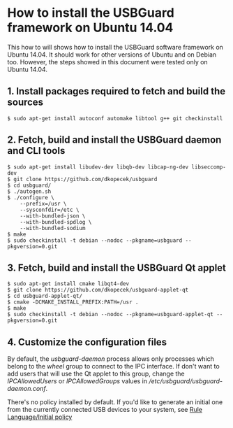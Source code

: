 How to install the USBGuard framework on Ubuntu 14.04
=====================================================

This how to will shows how to install the USBGuard software framework
on Ubuntu 14.04. It should work for other versions of Ubuntu and on
Debian too. However, the steps showed in this document were tested only
on Ubuntu 14.04.

## 1. Install packages required to fetch and build the sources

    $ sudo apt-get install autoconf automake libtool g++ git checkinstall

## 2. Fetch, build and install the USBGuard daemon and CLI tools

    $ sudo apt-get install libudev-dev libqb-dev libcap-ng-dev libseccomp-dev
    $ git clone https://github.com/dkopecek/usbguard
    $ cd usbguard/
    $ ./autogen.sh
    $ ./configure \
        --prefix=/usr \
        --sysconfdir=/etc \
        --with-bundled-json \
        --with-bundled-spdlog \
        --with-bundled-sodium
    $ make
    $ sudo checkinstall -t debian --nodoc --pkgname=usbguard --pkgversion=0.git

## 3. Fetch, build and install the USBGuard Qt applet

    $ sudo apt-get install cmake libqt4-dev
    $ git clone https://github.com/dkopecek/usbguard-applet-qt
    $ cd usbguard-applet-qt/
    $ cmake -DCMAKE_INSTALL_PREFIX:PATH=/usr .
    $ make
    $ sudo checkinstall -t debian --nodoc --pkgname=usbguard-applet-qt --pkgversion=0.git

## 4. Customize the configuration files

By default, the *usbguard-daemon* process allows only processes which belong to
the *wheel* group to connect to the IPC interface. If don't want to add users
that will use the Qt applet to this group, change the *IPCAllowedUsers* or
*IPCAllowedGroups* values in */etc/usbguard/usbguard-daemon.conf*.

There's no policy installed by default. If you'd like to generate an initial one from
the currently connected USB devices to your system, see
[Rule Language/Initial policy](https://dkopecek.github.io/usbguard/documentation/rule-language.html#initial-policy)
